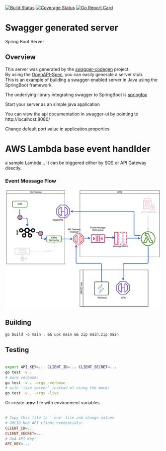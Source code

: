 [![Build Status](https://travis-ci.org/university-of-auckland/ORCID-Hub-Integration.svg?branch=master)](https://travis-ci.org/university-of-auckland/ORCID-Hub-Integration)
[![Coverage Status](https://coveralls.io/repos/github/nad2000/consumer/badge.svg?branch=master)](https://coveralls.io/github/nad2000/consumer?branch=master)
[![Go Report Card](https://goreportcard.com/badge/github.com/university-of-auckland/ORCID-Hub-Integration)](https://goreportcard.com/report/github.com/university-of-auckland/ORCID-Hub-Integration)

# Swagger generated server

Spring Boot Server 


## Overview  
This server was generated by the [swagger-codegen](https://github.com/swagger-api/swagger-codegen) project.  
By using the [OpenAPI-Spec](https://github.com/swagger-api/swagger-core), you can easily generate a server stub.  
This is an example of building a swagger-enabled server in Java using the SpringBoot framework.  

The underlying library integrating swagger to SpringBoot is [springfox](https://github.com/springfox/springfox)  

Start your server as an simple java application  

You can view the api documentation in swagger-ui by pointing to  
http://localhost:8080/  

Change default port value in application.properties

# AWS Lambda base event handlder

a sample Lambda...
It can be triggered either by SQS or API Gateway directly.

### Event Message Flow
![ScreenShot](/handler/flow.png?raw=true "Message Flow")


## Building

```
go build -o main . && upx main && zip main.zip main
```

## Testing

```sh

export API_KEY=... CLIENT_ID=... CLIENT_SECRET=...
go test -v .
# more verbose:
go test -v . -args -verbose
# with 'live server' instead of using the mock:
go test -v . -args -live

```

Or create **.env**-file with environment variables.

```ini

# Copy this file to '.env'-file and change values
# ORCID Hub API client credentials:
CLIENT_ID=...
CLIENT_SECRET=...
# UoA API Key:
API_KEY=...

```

